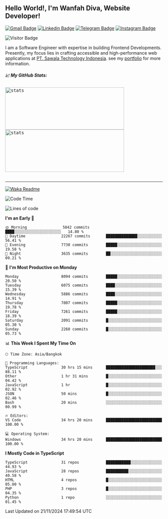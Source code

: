 ## Hello World!, I'm Wanfah Diva, Website Developer!

[![Gmail Badge](https://img.shields.io/badge/-Gmail-white?style=plastic&logo=Gmail&link=mailto:aditputrafirmansyah@gmail.com)](mailto:wanfahdivaa@gmail.com)
[![Linkedin Badge](https://img.shields.io/badge/-LinkedIn-blue?style=plastic&logo=Linkedin&link=https://www.linkedin.com/in/aditputrafirmansyah/)](https://www.linkedin.com/in/wanfahdiva/)
[![Telegram Badge](https://img.shields.io/badge/-Telegram-blue?style=plastic&logo=telegram&link=https://t.me/Adithya_13)](https://t.me/wanfahdiva)
[![Instagram Badge](https://img.shields.io/badge/-Instagram-white?style=plastic&logo=instagram&link=https://www.instagram.com/adithya_firmansyahputra/)](https://www.instagram.com/wnfhdva/)

![Visitor Badge](https://visitor-badge.laobi.icu/badge?page_id=wanfahdiva.wanfahdiva)

<p>
I am a Software Engineer with expertise in building Frontend Developments.
Presently, my focus lies in crafting accessible and high-performance web applications at  <a href="https://sawala/tech" target="_blank">PT. Sawala Technology Indonesia</a>. see my <a href="http://wanfahdiva-com.vercel.app/" target="_blank">portfolio</a> for more information.
</p>

<h5 align="left">
  
📈 **My GitHub Stats:**

</h5>

<div align="left">
<kbd>
    <img height="135em" width="380em" alt="stats" src="https://github-readme-streak-stats.herokuapp.com?user=wanfahdiva&theme=tokyonight_duo&hide_border=true&dates=27DDC9" />
</kbd>
<kbd>
    <img height="135em" width="380em" alt="stats" src="https://github-readme-activity-graph.vercel.app/graph?username=wanfahdiva&theme=react&hide_title=true"></kbd>
</div>

<br />

---

[![Waka Readme](https://github.com/wanfahdiva/wanfahdiva/actions/workflows/waka.yml/badge.svg)](https://github.com/wanfahdiva/wanfahdiva/actions/workflows/waka.yml)

<!--START_SECTION:waka-->
![Code Time](http://img.shields.io/badge/Code%20Time-1%2C448%20hrs%2053%20mins-blue)

![Lines of code](https://img.shields.io/badge/From%20Hello%20World%20I%27ve%20Written-21.2%20million%20lines%20of%20code-blue)

**I'm an Early 🐤** 

```text
🌞 Morning                5842 commits        ████░░░░░░░░░░░░░░░░░░░░░   14.80 % 
🌆 Daytime                22267 commits       ██████████████░░░░░░░░░░░   56.41 % 
🌃 Evening                7730 commits        █████░░░░░░░░░░░░░░░░░░░░   19.58 % 
🌙 Night                  3635 commits        ██░░░░░░░░░░░░░░░░░░░░░░░   09.21 % 
```
📅 **I'm Most Productive on Monday** 

```text
Monday                   8094 commits        █████░░░░░░░░░░░░░░░░░░░░   20.50 % 
Tuesday                  6075 commits        ████░░░░░░░░░░░░░░░░░░░░░   15.39 % 
Wednesday                5886 commits        ████░░░░░░░░░░░░░░░░░░░░░   14.91 % 
Thursday                 7807 commits        █████░░░░░░░░░░░░░░░░░░░░   19.78 % 
Friday                   7261 commits        █████░░░░░░░░░░░░░░░░░░░░   18.39 % 
Saturday                 2091 commits        █░░░░░░░░░░░░░░░░░░░░░░░░   05.30 % 
Sunday                   2260 commits        █░░░░░░░░░░░░░░░░░░░░░░░░   05.73 % 
```


📊 **This Week I Spent My Time On** 

```text
🕑︎ Time Zone: Asia/Bangkok

💬 Programming Languages: 
TypeScript               30 hrs 15 mins      ██████████████████████░░░   88.11 % 
Other                    1 hr 31 mins        █░░░░░░░░░░░░░░░░░░░░░░░░   04.42 % 
JavaScript               1 hr                █░░░░░░░░░░░░░░░░░░░░░░░░   02.92 % 
JSON                     50 mins             █░░░░░░░░░░░░░░░░░░░░░░░░   02.46 % 
Bash                     20 mins             ░░░░░░░░░░░░░░░░░░░░░░░░░   00.99 % 

🔥 Editors: 
VS Code                  34 hrs 20 mins      █████████████████████████   100.00 % 

💻 Operating System: 
Windows                  34 hrs 20 mins      █████████████████████████   100.00 % 
```

**I Mostly Code in TypeScript** 

```text
TypeScript               31 repos            ███████████░░░░░░░░░░░░░░   44.93 % 
JavaScript               28 repos            ██████████░░░░░░░░░░░░░░░   40.58 % 
HTML                     4 repos             █░░░░░░░░░░░░░░░░░░░░░░░░   05.80 % 
PHP                      3 repos             █░░░░░░░░░░░░░░░░░░░░░░░░   04.35 % 
Python                   1 repo              ░░░░░░░░░░░░░░░░░░░░░░░░░   01.45 % 
```




 Last Updated on 21/11/2024 17:49:54 UTC
<!--END_SECTION:waka-->
